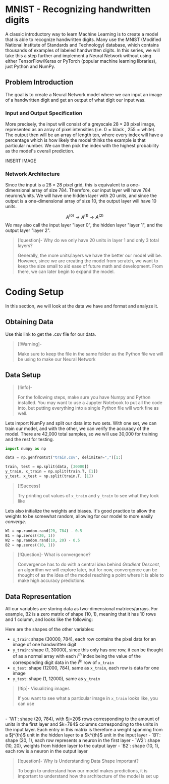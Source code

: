 # MNIST - Recognizing handwritten digits
A classic introductory way to learn Machine Learning is to create a model that is able to recognize handwritten digits. Many use the MNIST (Modified National Institute of Standards and Technology) database, which contains thousands of examples of labeled handwritten digits. In this series, we will take this a step further and implement a Neural Network without using either TensorFlow/Keras or PyTorch (popular machine learning libraries), just Python and NumPy.

## Problem Introduction
The goal is to create a Neural Network model where we can input an image of a handwritten digit and get an output of what digit our input was. 

### Input and Output Specification
More precisely, the input will consist of a greyscale $28\times28$ pixel image, represented as an array of pixel intensities (i.e. $0= \text{black}$ , $255 = \text{white}$). The output then will be an array of length ten, where every index will have a percentage which is how likely the model thinks the example is that particular number. We can then pick the index with the highest probability as the model's overall prediction.

INSERT IMAGE

### Network Architecture 
Since the input is a $28 \times 28$ pixel grid, this is equivalent to a one-dimensional array of size $784$. Therefore, our input layer will have $784$ neurons/units. We will have one hidden layer with $20$ units, and since the output is a one-dimensional array of size 10, the output layer will have $10$ units.
  

$$
A^{(0)} \rightarrow A^{(1)} \rightarrow A^{(2)}
$$
We may also call the input layer "layer 0", the hidden layer "layer 1", and the output layer "layer 2".

>[!question]- Why do we only have 20 units in layer 1 and only 3 total layers?
>
> Generally, the more units/layers we have the better our model will be. However, since we are creating the model from scratch, we want to keep the size small to aid ease of future math and development. 
> From there, we can later begin to expand the model.

# Coding Setup
In this section, we will look at the data we have and format and analyze it.

## Obtaining Data

Use this link to get the .csv file for our data. 

>[!Warning]-
>
>Make sure to keep the file in the same folder as the Python file we will be using to make our Neural Network

## Data Setup

>[!info]- 
>
> For the following steps, make sure you have Numpy and Python installed.
> You may want to use a Jupyter Notebook to put all the code into, but putting everything into a single Python file will work fine as well.

Lets import NumPy and split our data into two sets. With one set, we can train our model, and with the other, we can verify the accuracy of the model. There are 42,000 total samples, so we will use 30,000 for training and the rest for testing.

```python
import numpy as np

data = np.genfromtxt("train.csv", delimiter=",")[1:]

train, test = np.split(data, [30000])
y_train, x_train = np.split(train.T, [1])
y_test, x_test = np.split(train.T, [1])
```

>[!Success]
>
> Try printing out values of `x_train` and `y_train` to see what they look like

Lets also initialize the weights and biases. It's good practice to allow the weights to be 
somewhat random, allowing for our model to more easily *converge*.

```python
W1 = np.random.rand(20, 784) - 0.5
B1 = np.zeros((20, 1))
W2 = np.random.rand(10, 20) - 0.5
B2 = np.zeros((10, 1))
```

>[!Question]- What is convergence?
>
> Convergence has to do with a central idea behind *Gradient Descent*, an algorithm we will explore later, but for now, convergence can be thought of as the idea of the model reaching a point where it is able to make high accuracy predictions.

## Data Representation
All our variables are storing data as two-dimensional matrices/arrays. For example, B2 is a zero matrix of shape (10, 1), meaning that it has 10 rows and 1 column, and looks like the following:

Here are the shapes of the other variables:
- `x_train`: shape (30000, 784), each row contains the pixel data for an image of one handwritten digit
- `y_train`: shape (1, 30000), since this only has one row, it can be thought of as a normal array with each $i^{th}$ index being the value of the corresponding digit data in the $i^{th}$ row of `x_train`
- `x_test`: shape (12000, 784), same as `x_train`, each row is data for one image
- `y_test`: shape (1, 12000), same as `y_train`

> [!tip]- Visualizing images
> 
> If you want to see what a particular image in `x_train` looks like, you can use 
<br>
- `W1`: shape (20, 784), with $j=20$ rows corresponding to the amount of units in the first layer and $k=784$ columns corresponding to the units in the input layer.  Each entry in this matrix is therefore a weight spanning from a $j^{th}$ unit in the hidden layer to a $k^{th}$ unit in the input layer
- `B1`: shape (20, 1), each row represents a neuron in the first layer
- `W2`: shape (10, 20), weights from hidden layer to the output layer
- `B2`: shape (10, 1), each row is a neuron in the output layer

> [!question]- Why is Understanding Data Shape Important?
> 
> To begin to understand how our model makes predictions, it is important to understand how the architecture of the model is set up
